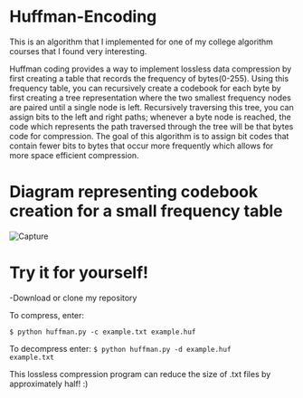 
# Huffman-Encoding


This is an algorithm that I implemented for one of my college algorithm courses that I found very interesting.

Huffman coding provides a way to implement lossless data compression by first creating a table that records the frequency
of bytes(0-255). Using this frequency table, you can recursively create a codebook for each byte by first creating a tree representation
where the two smallest frequency nodes are paired until a single node is left. Recursively traversing this tree, you can assign bits to the left and right paths; whenever a byte node is reached, the code which represents the path traversed through the tree will be that bytes code for compression. The goal of this algorithm is to assign bit codes that contain fewer bits to bytes that occur more frequently which allows for more space efficient compression.


# Diagram representing codebook creation for a small frequency table
![Capture](https://user-images.githubusercontent.com/79820503/113082565-b872da00-91a8-11eb-9c36-263757c989fe.PNG)


# Try it for yourself!

-Download or clone my repository

To compress, enter: 
```
$ python huffman.py -c example.txt example.huf
```


To decompress enter: <code>$ python huffman.py -d example.huf example.txt</code>


This lossless compression program can reduce the size of .txt files by approximately half! :)
